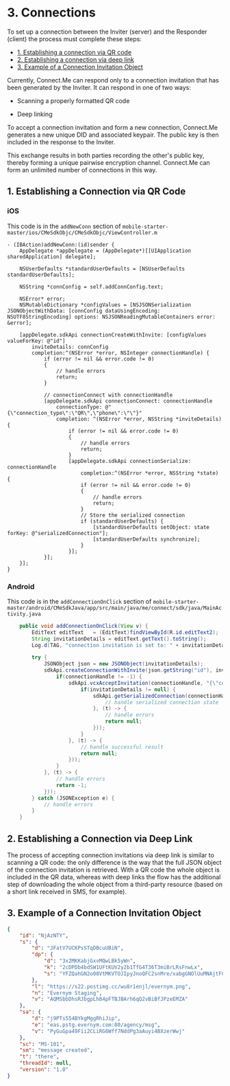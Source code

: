 # 3. Connections
To set up a connection between the Inviter (server) and the Responder (client) the process must complete these steps: <!--[Q1] Is this correct?-->

  - [1. Establishing a connection via QR code](#1-establishing-connection-via-qr-code)
  - [2. Establishing a connection via deep link](#2-establishing-a-connection-via-deep-link)
  - [3. Example of a Connection Invitation Object](#3-example-of-a-connection-invitation-object)


 Currently, Connect.Me can respond only to a connection invitation that has been generated by the Inviter. It can respond in one of two ways: 
 
 * Scanning a properly formatted QR code
 
 * Deep linking 

To accept a connection invitation and form a new connection, Connect.Me generates a new unique DID and associated keypair. The public key is then included in the response to the Inviter. 

This exchange results in both parties recording the other's public key, thereby forming a unique pairwise encryption channel. Connect.Me can form an unlimited number of connections in this way.


## 1. Establishing a Connection via QR Code



### iOS
This code is in the `addNewConn` section of `mobile-starter-master/ios/CMeSdkObjc/CMeSdkObjc/ViewController.m`

<!--[Q2] For what purpose is this code provided? Are they supposed to study it? Edit it? Do you want to define any of the variables?-->


```objC
- (IBAction)addNewConn:(id)sender {
    AppDelegate *appDelegate = (AppDelegate*)[[UIApplication sharedApplication] delegate];

    NSUserDefaults *standardUserDefaults = [NSUserDefaults standardUserDefaults];

    NSString *connConfig = self.addConnConfig.text;

    NSError* error;
    NSMutableDictionary *configValues = [NSJSONSerialization JSONObjectWithData: [connConfig dataUsingEncoding: NSUTF8StringEncoding] options: NSJSONReadingMutableContainers error: &error];

    [appDelegate.sdkApi connectionCreateWithInvite: [configValues valueForKey: @"id"]
        inviteDetails: connConfig
        completion:^(NSError *error, NSInteger connectionHandle) {
            if (error != nil && error.code != 0)
            {
                // handle errors
                return;
            }

            // connectionConnect with connectionHandle
            [appDelegate.sdkApi connectionConnect: connectionHandle
                connectionType: @"{\"connection_type\":\"QR\",\"phone\":\"\"}"
                completion: ^(NSError *error, NSString *inviteDetails) {
                    if (error != nil && error.code != 0)
                    {
                        // handle errors
                        return;
                    }
                    [appDelegate.sdkApi connectionSerialize: connectionHandle
                        completion:^(NSError *error, NSString *state) {
                        if (error != nil && error.code != 0)
                        {
                            // handle errors
                            return;
                        }
                        // Store the serialized connection
                        if (standardUserDefaults) {
                            [standardUserDefaults setObject: state forKey: @"serializedConnection"];
                            [standardUserDefaults synchronize];
                        }
                    }];
            }];
    }];
}
```


### Android

This code is in the `addConnectionOnClick` section of `mobile-starter-master/android/CMeSdkJava/app/src/main/java/me/connect/sdk/java/MainActivity.java`

<!--[Q3] For what purpose is this code provided? Are they supposed to study it? Edit it? Do you want to define any of the variables?-->


```java
    public void addConnectionOnClick(View v) {
        EditText editText   = (EditText)findViewById(R.id.editText2);
        String invitationDetails = editText.getText().toString();
        Log.d(TAG, "connection invitation is set to: " + invitationDetails);

        try {
            JSONObject json = new JSONObject(invitationDetails);
            sdkApi.createConnectionWithInvite(json.getString("id"), invitationDetails, new CompletableFuturePromise<>(connectionHandle -> {
                if(connectionHandle != -1) {
                    sdkApi.vcxAcceptInvitation(connectionHandle, "{\"connection_type\":\"QR\",\"phone\":\"\"}", new CompletableFuturePromise<>(inviteDetails -> {
                        if(invitationDetails != null) {
                            sdkApi.getSerializedConnection(connectionHandle, new CompletableFuturePromise<>(state -> {
                                // handle serialized connection state
                            }, (t) -> {
                                // handle errors
                                return null;
                            }));
                        }
                    }, (t) -> {
                        // handle successful result
                        return null;
                    }));
                }
            }, (t) -> {
                // handle errors
                return -1;
            }));
        } catch (JSONException e) {
            // handle errors
        }
    }
```

## 2. Establishing a Connection via Deep Link

The process of accepting connection invitations via deep link is similar to scanning a QR code: the only difference is the way that the full JSON object of the connection invitation is retrieved. With a QR code the whole object is included in the QR data, whereas with deep links the flow has the additional step of downloading the whole object from a third-party resource (based on a short link received in SMS, for example). 

<!--[Q4] How do they set up a deep link? Do we need instructions here or code examples?-->

## 3. Example of a Connection Invitation Object

<!--[Q5] Is this an example of a deep link?-->

<!--[Q6] What do the attributes mean? l = link, n = name, what else?-->

```json 
{
    "id": "NjAzNTY",
    "s": {
        "d": "JFatV7UCKPsSTqDBcuUBiN",
        "dp": {
            "d": "3x2MKKabjGxvMQwLBk5yWn",
            "k": "2cDPDb4bdSW1UFtKUV2y2b1TfG4T36T3miBrLRsFnwLx",
            "s": "YFZQahGN2o08VtMKVTOJIpyJnoQFC2snMre/xabgGNOlUuMNAjtFCwvlVGbPdQ92Kh4iYiHadkjdv81y5OeJCA=="
        },
        "l": "https://s22.postimg.cc/wu8r1enjl/evernym.png",
        "n": "Evernym Staging",
        "v": "AQMSbbDhsRJbgpLh84pFTBJBArh6qQ2vBiBfJPzeEMZA"
    },
    "sa": {
        "d": "j9PTs554BYkgMggRhiJip",
        "e": "eas.pstg.evernym.com:80/agency/msg",
        "v": "PyGuGpa49Fii2CLiRG6Wff7NddPg3aAuyi4BXzerWwj"
    },
    "sc": "MS-101",
    "sm": "message created",
    "t": "there",
    "threadId": null,
    "version": "1.0"
}

```

